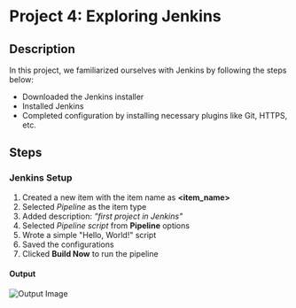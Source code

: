 # Project 4: Exploring Jenkins

## Description
In this project, we familiarized ourselves with Jenkins by following the steps below:
- Downloaded the Jenkins installer
- Installed Jenkins
- Completed configuration by installing necessary plugins like Git, HTTPS, etc.

## Steps

### Jenkins Setup
1. Created a new item with the item name as **<item_name>**
2. Selected *Pipeline* as the item type
3. Added description: *"first project in Jenkins"*
4. Selected *Pipeline script* from **Pipeline** options
5. Wrote a simple "Hello, World!" script
6. Saved the configurations
7. Clicked **Build Now** to run the pipeline

#### Output
  ![Output Image](https://github.com/user-attachments/assets/7f86aee0-a7d3-423c-a203-71413452b3a0)
